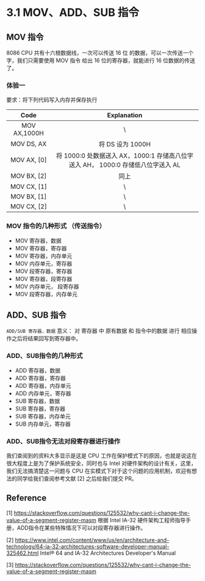 # 3.1 MOV、ADD、SUB 指令

## MOV 指令

8086 CPU 共有十六根数据线，一次可以传送 16 位 的数据，可以一次传送一个字，我们只需要使用 MOV 指令 给出 16 位的寄存器，就能进行 16 位数据的传送了。

### 体验一

要求：将下列代码写入内存并保存执行

| Code | Explanation |
| :--: | :---------: |
| MOV AX,1000H | \ |
| MOV DS, AX | 将 DS 设为 1000H |
| MOV AX, [0] | 将 1000:0 处数据送入 AX，1000:1 存储高八位字送入 AH， 1000:0 存储低八位字送入 AL |
| MOV BX, [2] | 同上 |
| MOV CX, [1] | \ |
| MOV BX, [1] | \ |
| MOV CX, [2] | \ |

### MOV 指令的几种形式 （传送指令）

* MOV 寄存器，数据
* MOV 寄存器，寄存器
* MOV 寄存器，内存单元
* MOV 内存单元，寄存器
* MOV 段寄存器，寄存器
* MOV 寄存器，段寄存器
* MOV 内存单元， 段寄存器
* MOV 段寄存器，内存单元

## ADD、SUB 指令

`ADD/SUB 寄存器，数据` 意义： 对 寄存器 中 原有数据 和 指令中的数据 进行 相应操作之后将结果回写到寄存器中。

### ADD、SUB指令的几种形式

- ADD 寄存器，数据
- ADD 寄存器，寄存器
- ADD 寄存器，内存单元
- ADD 内存单元，寄存器
- SUB 寄存器，数据
- SUB 寄存器，寄存器
- SUB 寄存器，内存单元
- SUB 内存单元，寄存器

### ADD、SUB指令无法对段寄存器进行操作

我们查阅到的资料大多显示是这是 CPU 工作在保护模式下的原因，也就是说这在很大程度上是为了保护系统安全，同时也与 Intel 对硬件架构的设计有关，这里，我们无法搞清楚这一问题与 CPU 在实模式下对于这个问题的应用机制，欢迎有想法的同学给我们查阅参考文献 [2] 之后给我们提交 PR。

## Reference

[1] https://stackoverflow.com/questions/125532/why-cant-i-change-the-value-of-a-segment-register-masm  根据 Intel IA-32 硬件架构工程师指导手册，ADD指令在某些特殊情况下可以对段寄存器进行操作。

[2] https://www.intel.com/content/www/us/en/architecture-and-technology/64-ia-32-architectures-software-developer-manual-325462.html Intel® 64 and IA-32 Architectures Developer's Manual

[3] https://stackoverflow.com/questions/125532/why-cant-i-change-the-value-of-a-segment-register-masm
